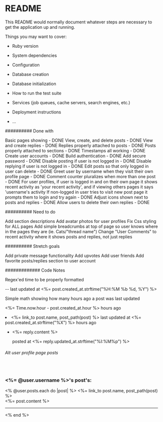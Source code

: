 # README

This README would normally document whatever steps are necessary to get the
application up and running.

Things you may want to cover:

* Ruby version

* System dependencies

* Configuration

* Database creation

* Database initialization

* How to run the test suite

* Services (job queues, cache servers, search engines, etc.)

* Deployment instructions

* ...

########## Done with

Basic pages showing - DONE
View, create, and delete posts - DONE
View and create replies - DONE
Replies properly attached to posts - DONE
Posts properly attached to sections - DONE
Timestamps all working - DONE
Create user accounts - DONE
Build authentication - DONE
Add secure password - DONE
Disable posting if user is not logged in - DONE
Disable replying if user is not logged in - DONE
Edit posts so that only logged in user can delete - DONE
Greet user by username when they visit their own profile page - DONE
Comment counter pluralizes when more than one post - DONE
For user profiles, if user is logged in and on their own page it shows recent activity as 'your recent activity', and if viewing others pages it says 'username's activity
If non-logged in user tries to visit new post page it prompts them to login and try again - DONE
Adjust icons shown next to posts and replies - DONE
Allow users to delete their own replies - DONE


########## Need to do


Add section descriptions
Add avatar photos for user profiles
Fix Css styling for ALL pages
Add simple breadcrumbs at top of page so user knows where in the pages they are (ie. Cats/"thread name")
Change "User Comments" to recent activity where it shows posts and replies, not just replies


########## Stretch goals

Add private message functionality
Add upvotes
Add user friends
Add favorite posts/replies section to user account



############# Code Notes

Regex'ed time to be properly formatted

-- last updated at <%= post.created_at.strftime("%H:%M %b %d, %Y") %>

Simple math showing how many hours ago a post was last updated

<%= Time.now.hour - post.created_at.hour %> hours ago</li>




  <li><%= link_to post.name, post_path(post) %> last updated at <%= post.created_at.strftime("%X") %> hours ago</li>








  <ul>
    <div class="post-content">
    <span>
    <li><%= reply.content %></li><p>posted at <%= reply.updated_at.strftime("%I:%M%p") %></p>
  </ul>
  </span>
  </div>

  ###### Alt user profile page posts


  <br>
  <span class="user-info">
  <h3 class="user-posts"><%= @user.username %>'s post's:</h3>
  <% @user.posts.each do |post| %>
  <%= link_to post.name, post_path(post) %>
  <br>
  <%= post.content %>
  <hr>
  <% end %>
  </span>
